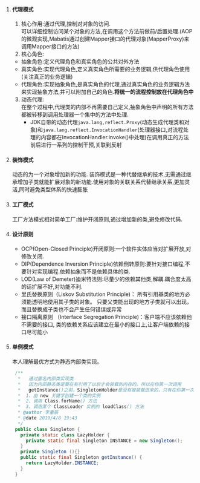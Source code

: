 1. #### 代理模式
    1. 核心作用:通过代理,控制对对象的访问.  
    可以详细控制访问某个对象的方法,在调用这个方法前做前/后置处理.(AOP的微观实现,Mabatis通过创建Mapper接口的代理对象(MapperProxy)来调用Mapper接口的方法)
    2. 核心角色:
      - 抽象角色:定义代理角色和真实角色的公共对外方法  
      - 真实角色:实现代理角色,定义真实角色所需要的业务逻辑,供代理角色使用(关注真正的业务逻辑)  
      - 代理角色:实现抽象角色,是真实角色的代理,通过真实角色的业务逻辑方法来实现抽象方法,并可以附加自己的角色.**将统一的流程控制放在代理角色中**  
    3. 动态代理:  
    在整个过程中,代理类的内部不再需要自己定义,抽象角色中声明的所有方法都被转移到调用处理器一个集中的方法中处理.
    	- JDK自带的动态代理```java.lang,reflect.Proxy```(动态生成代理类和对象)和```java.lang.reflect.InvocationHandler```(处理器接口,对流程处理的内容都在InvocationHandler.invoke()中处理)在调用真正的方法前后进行一系列的控制干预,关联到反射
2. #### 装饰模式
    动态的为一个对象增加新的功能.
    装饰模式是一种代替继承的技术,无需通过继承增加子类就能扩展对象的新功能.使用对象的关联关系代替继承关系,更加灵活,同时避免类型体系的快速膨胀
3. #### 工厂模式
    工厂方法模式相对简单工厂:维护开闭原则,通过增加新的类,避免修改代码.
4. #### 设计原则
    - OCP(Open-Closed Principle)开闭原则:一个软件实体应当对扩展开放,对修改关闭.  
    - DIP(Dependence Inversion Principle)依赖倒转原则:要针对接口编程,不要针对实现编程.依赖抽象而不是依赖具体的类.  
    - LOD(Law of Demeter)迪米特法则:尽量少的依赖其他类,解耦.耦合度太高的话扩展不好,对功能不利.  
    - 里氏替换原则（Liskov Substitution Principle)：
    所有引用基类的地方必须能透明地使用其子类的对象。
    只要父类能出现的地方子类就可以出现，而且替换成子类也不会产生任何错误或异常  
    - 接口隔离原则 （Interface Segregation Principle)：客户端不应该依赖他不需要的接口,
    类的依赖关系应该建立在最小的接口上,让客户端依赖的接口尽可能小
5. #### 单例模式
    本人理解最优方式为静态内部类实现。
    ```java
     /**
      *   通过匿名内部类实现类
      *   因为内部静态类是要在有引用了以后才会装载到内存的。所以在你第一次调用
      *   getInstance()之前，SingletonHolder是没有被装载进来的，只有在你第一次调用了getInstance()之后，里面涉及到了return SingletonHolder.instance; 产生了对SingletonHolder的引用，内部静态类的实例才会真正装载。实现了懒加载，而final的修饰确保不会被重新赋值
      *  1、由 new 关键字创建一个类的实例
      *  2、调用 Class.forName() 方法
      *  3、调用某个 ClassLoader 实例的 loadClass() 方法
      * @author 李重辰
      * @date 2019/4/8 19:43
      */
     public class Singleton {
       private static class LazyHolder {
         private static final Singleton INSTANCE = new Singleton();
       }
       private Singleton (){}
       public static final Singleton getInstance() {
         return LazyHolder.INSTANCE;
       }
     }
    ```